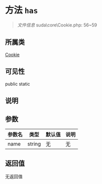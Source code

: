 # 方法 `has`

> *文件信息* suda\core\Cookie.php: 56~59

## 所属类 

[Cookie](../Cookie.md)

## 可见性

 public static

## 说明



## 参数


| 参数名 | 类型 | 默认值 | 说明 |
|--------|-----|-------|-------|
| name |  string | 无 | 无 |



## 返回值

无返回值
